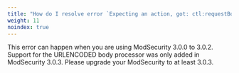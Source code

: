 ```yaml
---
title: "How do I resolve error `Expecting an action, got: ctl:requestBodyProcessor=URLENCODED`"
weight: 11
noindex: true
---
```


This error can happen when you are using ModSecurity 3.0.0 to 3.0.2. Support for the URLENCODED body processor was only added in ModSecurity 3.0.3. Please upgrade your ModSecurity to at least 3.0.3.
